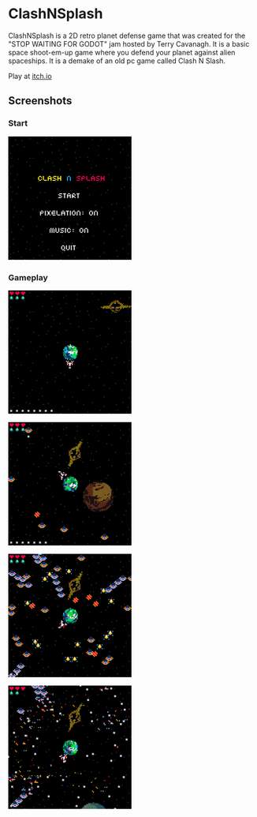 # ClashNSplash

ClashNSplash is a 2D retro planet defense game that was created for the "STOP WAITING FOR GODOT" jam hosted by Terry Cavanagh. It is a basic space shoot-em-up game where you defend your planet against alien spaceships. It is a demake of an old pc game called Clash N Slash.

Play at [itch.io](https://kakule.itch.io/clash-n-splash)

## Screenshots

### Start

![Start](img/start.png)

### Gameplay

![Gameplay](img/game1.png)

![Gameplay](img/game2.png)

![Gameplay](img/game3.png)

![Gameplay](img/game4.png)
